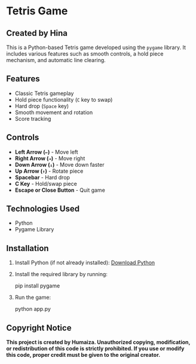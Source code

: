 # Tetris Game

## Created by Hina

This is a Python-based Tetris game developed using the `pygame` library. It includes various features such as smooth controls, a hold piece mechanism, and automatic line clearing.

## Features

- Classic Tetris gameplay
- Hold piece functionality (`C` key to swap)
- Hard drop (`Space` key)
- Smooth movement and rotation
- Score tracking

## Controls

- **Left Arrow (`←`)** - Move left
- **Right Arrow (`→`)** - Move right
- **Down Arrow (`↓`)** - Move down faster
- **Up Arrow (`↑`)** - Rotate piece
- **Spacebar** - Hard drop
- **C Key** - Hold/swap piece
- **Escape or Close Button** - Quit game

## Technologies Used

- Python
- Pygame Library

## Installation

1. Install Python (if not already installed): [Download Python](https://www.python.org/downloads/)
2. Install the required library by running:

   pip install pygame
  
3. Run the game:

   python app.py

## Copyright Notice

**This project is created by Humaiza. Unauthorized copying, modification, or redistribution of this code is strictly prohibited. If you use or modify this code, proper credit must be given to the original creator.**
